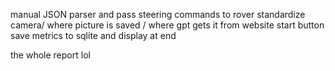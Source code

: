 manual JSON parser and pass steering commands to rover
standardize camera/ where picture is saved / where gpt gets it from
website start button
save metrics to sqlite and display at end

the whole report lol